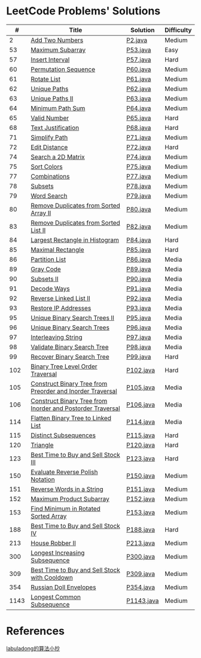 # LeetCode Problems' Solutions

| # | Title | Solution | Difficulty |
|---| ----- | -------- | ---------- |
|2|[Add Two Numbers](https://leetcode.com/problems/add-two-numbers/)| [P2.java](./src/info/kernelhcy/leetcode/N2.java)|Medium|
|53|[Maximum Subarray](https://leetcode.com/problems/maximum-subarray/)| [P53.java](./src/info/kernelhcy/leetcode/P53.java)|Easy|
|57|[Insert Interval](https://leetcode.com/problems/insert-interval/)| [P57.java](./src/info/kernelhcy/leetcode/P57.java)|Hard|
|60|[Permutation Sequence](https://leetcode.com/problems/permutation-sequence/)| [P60.java](./src/info/kernelhcy/leetcode/P60.java)|Medium|
|61|[Rotate List](https://leetcode.com/problems/rotate-list/)| [P61.java](./src/info/kernelhcy/leetcode/P61.java)|Medium|
|62|[Unique Paths](https://leetcode.com/problems/unique-paths/)| [P62.java](./src/info/kernelhcy/leetcode/P62.java)|Medium|
|63|[Unique Paths II](https://leetcode.com/problems/unique-paths-ii/)| [P63.java](./src/info/kernelhcy/leetcode/P63.java)|Medium|
|64|[Minimum Path Sum](https://leetcode.com/problems/minimum-path-sum/)| [P64.java](./src/info/kernelhcy/leetcode/P64.java)|Medium|
|65|[Valid Number](https://leetcode.com/problems/valid-number/)| [P65.java](./src/info/kernelhcy/leetcode/P65.java)|Hard|
|68|[Text Justification](https://leetcode.com/problems/text-justification/)| [P68.java](./src/info/kernelhcy/leetcode/P68.java)|Hard|
|71|[Simplify Path](https://leetcode.com/problems/simplify-path/)| [P71.java](./src/info/kernelhcy/leetcode/P71.java)|Medium|
|72|[Edit Distance](https://leetcode.com/problems/edit-distance/)| [P72.java](./src/info/kernelhcy/leetcode/P72.java)|Hard|
|74|[Search a 2D Matrix](https://leetcode.com/problems/search-a-2d-matrix/)| [P74.java](./src/info/kernelhcy/leetcode/P74.java)|Medium|
|75|[Sort Colors](https://leetcode.com/problems/sort-colors/)| [P75.java](./src/info/kernelhcy/leetcode/P75.java)|Medium|
|77|[Combinations](https://leetcode.com/problems/combinations/)| [P77.java](./src/info/kernelhcy/leetcode/P77.java)|Medium|
|78|[Subsets](https://leetcode.com/problems/subsets/)| [P78.java](./src/info/kernelhcy/leetcode/P78.java)|Medium|
|79|[Word Search](https://leetcode.com/problems/word-search/)| [P79.java](./src/info/kernelhcy/leetcode/P79.java)|Medium|
|80|[Remove Duplicates from Sorted Array II](https://leetcode.com/problems/remove-duplicates-from-sorted-array-ii/)| [P80.java](./src/info/kernelhcy/leetcode/P80.java)|Medium|
|83|[Remove Duplicates from Sorted List II](https://leetcode.com/problems/remove-duplicates-from-sorted-list-ii/)| [P82.java](./src/info/kernelhcy/leetcode/P82.java)|Medium|
|84|[Largest Rectangle in Histogram](https://leetcode.com/problems/largest-rectangle-in-histogram/)| [P84.java](./src/info/kernelhcy/leetcode/P84.java)|Hard|
|85|[Maximal Rectangle](https://leetcode.com/problems/maximal-rectangle/)| [P85.java](./src/info/kernelhcy/leetcode/P85.java)|Hard|
|86|[Partition List](https://leetcode.com/problems/partition-list/)| [P86.java](./src/info/kernelhcy/leetcode/P86.java)|Media|
|89|[Gray Code](https://leetcode.com/problems/gray-code/)| [P89.java](./src/info/kernelhcy/leetcode/P89.java)|Media|
|90|[Subsets II](https://leetcode.com/problems/subsets-ii/)| [P90.java](./src/info/kernelhcy/leetcode/P90.java)|Media|
|91|[Decode Ways](https://leetcode.com/problems/decode-ways/)| [P91.java](./src/info/kernelhcy/leetcode/P91.java)|Media|
|92|[Reverse Linked List II](https://leetcode.com/problems/reverse-linked-list-ii/)| [P92.java](./src/info/kernelhcy/leetcode/P92.java)|Media|
|93|[Restore IP Addresses](https://leetcode.com/problems/restore-ip-addresses/)| [P93.java](./src/info/kernelhcy/leetcode/P93.java)|Media|
|95|[Unique Binary Search Trees II](https://leetcode.com/problems/unique-binary-search-trees-ii/)| [P95.java](./src/info/kernelhcy/leetcode/P95.java)|Media|
|96|[Unique Binary Search Trees](https://leetcode.com/problems/unique-binary-search-trees/)| [P96.java](./src/info/kernelhcy/leetcode/P96.java)|Media|
|97|[Interleaving String](https://leetcode.com/problems/interleaving-string/)| [P97.java](./src/info/kernelhcy/leetcode/P97.java)|Media|
|98|[Validate Binary Search Tree](https://leetcode.com/problems/validate-binary-search-tree/)| [P98.java](./src/info/kernelhcy/leetcode/P98.java)|Media|
|99|[Recover Binary Search Tree](https://leetcode.com/problems/recover-binary-search-tree/)| [P99.java](./src/info/kernelhcy/leetcode/P99.java)|Hard|
|102|[Binary Tree Level Order Traversal](https://leetcode.com/problems/binary-tree-level-order-traversal/)| [P102.java](./src/info/kernelhcy/leetcode/P102.java)|Hard|
|105|[Construct Binary Tree from Preorder and Inorder Traversal](https://leetcode.com/problems/construct-binary-tree-from-preorder-and-inorder-traversal/)| [P105.java](./src/info/kernelhcy/leetcode/P105.java)|Media|
|106|[Construct Binary Tree from Inorder and Postorder Traversal](https://leetcode.com/problems/construct-binary-tree-from-inorder-and-postorder-traversal/)| [P106.java](./src/info/kernelhcy/leetcode/P106.java)|Media|
|114|[Flatten Binary Tree to Linked List](https://leetcode.com/problems/flatten-binary-tree-to-linked-list/)| [P114.java](./src/info/kernelhcy/leetcode/P114.java)|Media|
|115|[Distinct Subsequences](https://leetcode.com/problems/distinct-subsequences/)| [P115.java](./src/info/kernelhcy/leetcode/P115.java)|Hard|
|120|[Triangle](https://leetcode.com/problems/triangle/)| [P120.java](./src/info/kernelhcy/leetcode/P120.java)|Hard|
|123|[Best Time to Buy and Sell Stock III](https://leetcode.com/problems/best-time-to-buy-and-sell-stock-iii/)| [P123.java](./src/info/kernelhcy/leetcode/P123.java)|Hard|
|150|[Evaluate Reverse Polish Notation](https://leetcode.com/problems/evaluate-reverse-polish-notation/)| [P150.java](./src/info/kernelhcy/leetcode/P150.java)|Medium|
|151|[Reverse Words in a String](https://leetcode.com/problems/reverse-words-in-a-string/)| [P151.java](./src/info/kernelhcy/leetcode/P151.java)|Medium|
|152|[Maximum Product Subarray](https://leetcode.com/problems/maximum-product-subarray/)| [P152.java](./src/info/kernelhcy/leetcode/P152.java)|Medium|
|153|[Find Minimum in Rotated Sorted Array](https://leetcode.com/problems/find-minimum-in-rotated-sorted-array/)| [P153.java](./src/info/kernelhcy/leetcode/P153.java)|Medium|
|188|[Best Time to Buy and Sell Stock IV](https://leetcode.com/problems/best-time-to-buy-and-sell-stock-iv/)| [P188.java](./src/info/kernelhcy/leetcode/P188.java)|Hard|
|213|[House Robber II](https://leetcode.com/problems/find-minimum-in-rotated-sorted-array/)| [P213.java](./src/info/kernelhcy/leetcode/P213.java)|Medium|
|300|[Longest Increasing Subsequence](https://leetcode.com/problems/longest-increasing-subsequence/)| [P300.java](./src/info/kernelhcy/leetcode/P300.java)|Medium|
|309|[Best Time to Buy and Sell Stock with Cooldown](https://leetcode.com/problems/best-time-to-buy-and-sell-stock-with-cooldown/)| [P309.java](./src/info/kernelhcy/leetcode/P309.java)|Medium|
|354|[Russian Doll Envelopes](https://leetcode.com/problems/russian-doll-envelopes/)| [P354.java](./src/info/kernelhcy/leetcode/P354.java)|Medium|
|1143|[Longest Common Subsequence](https://leetcode.com/problems/longest-common-subsequence/)| [P1143.java](./src/info/kernelhcy/leetcode/P1143.java)|Medium|

# References
[labuladong的算法小抄](https://labuladong.gitbook.io/algo/)